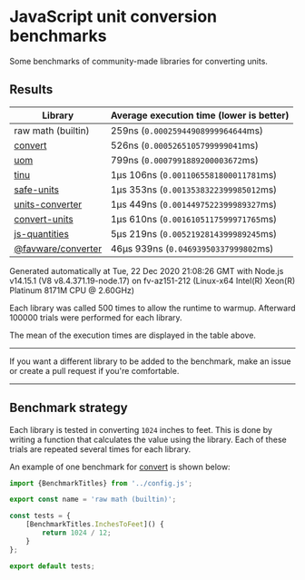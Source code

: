 # JavaScript unit conversion benchmarks

Some benchmarks of community-made libraries for converting units.

## Results

<!-- beginblock(results) -->

| Library                                                                | Average execution time (lower is better) |
| ---------------------------------------------------------------------- | ---------------------------------------- |
| raw math (builtin)                                                     | 259ns (`0.00025944908999964644`ms)       |
| [convert](https://npmjs.com/package/convert)                           | 526ns (`0.0005265105799999041`ms)        |
| [uom](https://npmjs.com/package/uom)                                   | 799ns (`0.0007991889200003672`ms)        |
| [tinu](https://npmjs.com/package/tinu)                                 | 1µs 106ns (`0.0011065581800011781`ms)    |
| [safe-units](https://npmjs.com/package/safe-units)                     | 1µs 353ns (`0.0013538322399985012`ms)    |
| [units-converter](https://npmjs.com/package/units-converter)           | 1µs 449ns (`0.0014497522399989327`ms)    |
| [convert-units](https://npmjs.com/package/convert-units)               | 1µs 610ns (`0.0016105117599971765`ms)    |
| [js-quantities](https://npmjs.com/package/js-quantities)               | 5µs 219ns (`0.0052192814399989245`ms)    |
| [@favware/converter](https://npmjs.com/package/%40favware%2Fconverter) | 46µs 939ns (`0.04693950337999802`ms)     |

Generated automatically at Tue, 22 Dec 2020 21:08:26 GMT with Node.js v14.15.1 (V8 v8.4.371.19-node.17) on fv-az151-212 (Linux-x64 Intel(R) Xeon(R) Platinum 8171M CPU @ 2.60GHz)

Each library was called 500 times to allow the runtime to warmup.
Afterward 100000 trials were performed for each library.

<!-- endblock(results) -->

The mean of the execution times are displayed in the table above.

---

If you want a different library to be added to the benchmark, make an issue or create a pull request if you're comfortable.

---

## Benchmark strategy

Each library is tested in converting `1024` inches to feet.
This is done by writing a function that calculates the value using the library.
Each of these trials are repeated several times for each library.

An example of one benchmark for [convert](https://github.com/pizzafox/convert) is shown below:

```js
import {BenchmarkTitles} from '../config.js';

export const name = 'raw math (builtin)';

const tests = {
	[BenchmarkTitles.InchesToFeet]() {
		return 1024 / 12;
	}
};

export default tests;
```
